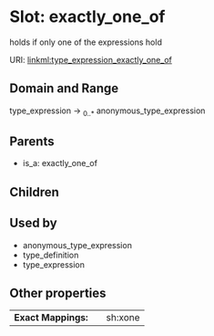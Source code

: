 
# Slot: exactly_one_of


holds if only one of the expressions hold

URI: [linkml:type_expression_exactly_one_of](https://w3id.org/linkml/type_expression_exactly_one_of)


## Domain and Range

type_expression &#8594;  <sub>0..\*</sub> anonymous_type_expression

## Parents

 *  is_a: exactly_one_of

## Children


## Used by

 * anonymous_type_expression
 * type_definition
 * type_expression

## Other properties

|  |  |  |
| --- | --- | --- |
| **Exact Mappings:** | | sh:xone |

